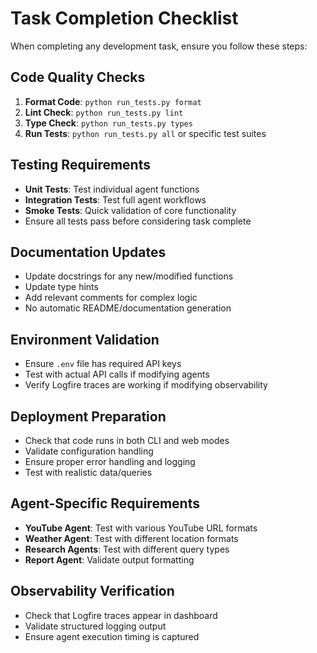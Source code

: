 # Task Completion Checklist

When completing any development task, ensure you follow these steps:

## Code Quality Checks
1. **Format Code**: `python run_tests.py format`
2. **Lint Check**: `python run_tests.py lint`  
3. **Type Check**: `python run_tests.py types`
4. **Run Tests**: `python run_tests.py all` or specific test suites

## Testing Requirements
- **Unit Tests**: Test individual agent functions
- **Integration Tests**: Test full agent workflows
- **Smoke Tests**: Quick validation of core functionality
- Ensure all tests pass before considering task complete

## Documentation Updates
- Update docstrings for any new/modified functions
- Update type hints
- Add relevant comments for complex logic
- No automatic README/documentation generation

## Environment Validation
- Ensure `.env` file has required API keys
- Test with actual API calls if modifying agents
- Verify Logfire traces are working if modifying observability

## Deployment Preparation
- Check that code runs in both CLI and web modes
- Validate configuration handling
- Ensure proper error handling and logging
- Test with realistic data/queries

## Agent-Specific Requirements
- **YouTube Agent**: Test with various YouTube URL formats
- **Weather Agent**: Test with different location formats
- **Research Agents**: Test with different query types
- **Report Agent**: Validate output formatting

## Observability Verification
- Check that Logfire traces appear in dashboard
- Validate structured logging output
- Ensure agent execution timing is captured